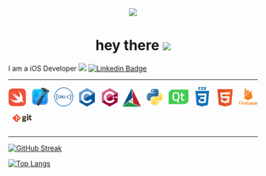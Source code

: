 
<div id="header" align="center">
  <img src="https://media.giphy.com/media/M9gbBd9nbDrOTu1Mqx/giphy.gif" width="100"/>
  <h1>
    hey there
    <img src="https://media.giphy.com/media/hvRJCLFzcasrR4ia7z/giphy.gif" width="30px"/>
  </h1>
</div>

I am a iOS Developer <img src="https://media.giphy.com/media/WUlplcMpOCEmTGBtBW/giphy.gif" width="30"> [![Linkedin Badge](https://img.shields.io/badge/-rcanbaba-blue?style=flat&logo=Linkedin&logoColor=white)](https://www.linkedin.com/in/can-babaoglu/)

---

<div>
  <img src="https://github.com/devicons/devicon/blob/master/icons/swift/swift-original.svg"  title="Swift" alt="Swift" width="36" height="38"/>&nbsp;
  <img src="https://github.com/devicons/devicon/blob/master/icons/xcode/xcode-original.svg"  title="Xcode" alt="Xcode" width="40" height="40"/>&nbsp;
  <img src="https://github.com/devicons/devicon/blob/master/icons/objectivec/objectivec-plain.svg"  title="Obj-C" alt="Obj-C" width="40" height="40"/>&nbsp;
  <img src="https://github.com/devicons/devicon/blob/master/icons/c/c-original.svg"  title="C" alt="C" width="38" height="38"/>&nbsp;
  <img src="https://github.com/devicons/devicon/blob/master/icons/cplusplus/cplusplus-original.svg"  title="C++" alt="C++" width="38" height="38"/>&nbsp;
  <img src="https://github.com/devicons/devicon/blob/master/icons/cmake/cmake-original.svg"  title="CMake" alt="CMake width="37" height="37"/>&nbsp;
  <img src="https://github.com/devicons/devicon/blob/master/icons/python/python-original.svg"  title="Python" alt="Python" width="40" height="40"/>&nbsp;
  <img src="https://github.com/devicons/devicon/blob/master/icons/qt/qt-original.svg"  title="PyQt" alt="PyQt" width="40" height="40"/>&nbsp;
  <img src="https://github.com/devicons/devicon/blob/master/icons/css3/css3-plain-wordmark.svg"  title="CSS3" alt="CSS" width="40" height="40"/>&nbsp;
  <img src="https://github.com/devicons/devicon/blob/master/icons/html5/html5-original.svg" title="HTML5" alt="HTML" width="36" height="36"/>&nbsp;
  <img src="https://github.com/devicons/devicon/blob/master/icons/firebase/firebase-plain-wordmark.svg" title="Firebase" alt="Firebase" width="40" height="40"/>&nbsp;
  <img src="https://github.com/devicons/devicon/blob/master/icons/git/git-original-wordmark.svg" title="Git" **alt="Git" width="40" height="40"/>
</div>

---

[![GitHub Streak](http://github-readme-streak-stats.herokuapp.com?user=rcanbaba&theme=dark&background=000000)](https://git.io/streak-stats)

[![Top Langs](https://github-readme-stats.vercel.app/api/top-langs/?username=rcanbaba&layout=compact&theme=vision-friendly-dark)](https://github.com/anuraghazra/github-readme-stats)
